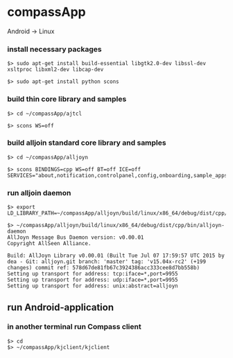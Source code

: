 # compassApp
Android -> Linux 

### install necessary packages

`$> sudo apt-get install build-essential libgtk2.0-dev libssl-dev xsltproc libxml2-dev libcap-dev`

`$> sudo apt-get install python scons`

### build thin core library and samples

```
$> cd ~/compassApp/ajtcl

$> scons WS=off
```

### build alljoin standard core library and samples

```
$> cd ~/compassApp/alljoyn

$> scons BINDINGS=cpp WS=off BT=off ICE=off SERVICES="about,notification,controlpanel,config,onboarding,sample_apps"
```

### run alljoin daemon

```
$> export LD_LIBRARY_PATH=~/compassApp/alljoyn/build/linux/x86_64/debug/dist/cpp/lib

$> ~/compassApp/alljoyn/build/linux/x86_64/debug/dist/cpp/bin/alljoyn-daemon
AllJoyn Message Bus Daemon version: v0.00.01
Copyright AllSeen Alliance.

Build: AllJoyn Library v0.00.01 (Built Tue Jul 07 17:59:57 UTC 2015 by dea - Git: alljoyn.git branch: 'master' tag: 'v15.04x-rc2' (+199 changes) commit ref: 578d67de81fb67c3924386acc333cee8d7bb558b)
Setting up transport for address: tcp:iface=*,port=9955
Setting up transport for address: udp:iface=*,port=9955
Setting up transport for address: unix:abstract=alljoyn
```
## run Android-application
### in another terminal run Compass client

```
$> cd
$> ~/compassApp/kjclient/kjclient

```
